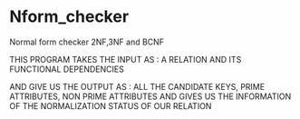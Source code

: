 # Nform_checker
Normal form checker 2NF,3NF and BCNF


THIS PROGRAM TAKES THE INPUT AS : A RELATION AND ITS FUNCTIONAL DEPENDENCIES 

AND GIVE US THE OUTPUT AS : ALL THE CANDIDATE KEYS, PRIME ATTRIBUTES, NON PRIME ATTRIBUTES
                            AND GIVES US THE INFORMATION OF THE NORMALIZATION STATUS OF OUR RELATION
